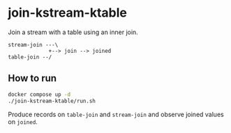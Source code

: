 # join-kstream-ktable

Join a stream with a table using an inner join.

```
stream-join ---\
             +--> join --> joined
table-join --/
```

## How to run

```bash
docker compose up -d
./join-kstream-ktable/run.sh
```

Produce records on `table-join` and `stream-join` and observe joined values on `joined`.
